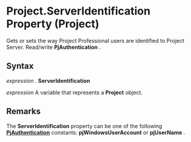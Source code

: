 
# Project.ServerIdentification Property (Project)

Gets or sets the way Project Professional users are identified to Project Server. Read/write  **PjAuthentication** .


## Syntax

 _expression_ . **ServerIdentification**

 _expression_ A variable that represents a **Project** object.


## Remarks

The  **ServerIdentification** property can be one of the following **[PjAuthentication](3af5efa4-a3a1-e233-adaa-b5f8a8ab94c1.md)** constants: **pjWindowsUserAccount** or **pjUserName** .

